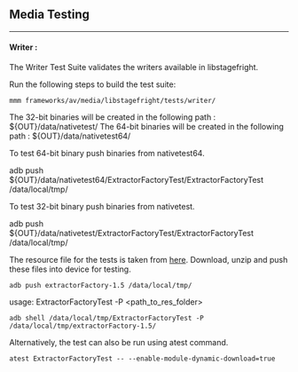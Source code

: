 ## Media Testing ##
---
#### Writer :
The Writer Test Suite validates the writers available in libstagefright.

Run the following steps to build the test suite:
```
mmm frameworks/av/media/libstagefright/tests/writer/
```

The 32-bit binaries will be created in the following path : ${OUT}/data/nativetest/
The 64-bit binaries will be created in the following path : ${OUT}/data/nativetest64/

To test 64-bit binary push binaries from nativetest64.

adb push ${OUT}/data/nativetest64/ExtractorFactoryTest/ExtractorFactoryTest /data/local/tmp/

To test 32-bit binary push binaries from nativetest.

adb push ${OUT}/data/nativetest/ExtractorFactoryTest/ExtractorFactoryTest /data/local/tmp/

The resource file for the tests is taken from [here](https://dl.google.com/android-unittest/media/frameworks/av/media/libstagefright/tests/extractorFactory/extractorFactory-1.5.zip).
Download, unzip and push these files into device for testing.

```
adb push extractorFactory-1.5 /data/local/tmp/
```

usage: ExtractorFactoryTest -P \<path_to_res_folder\>
```
adb shell /data/local/tmp/ExtractorFactoryTest -P /data/local/tmp/extractorFactory-1.5/
```
Alternatively, the test can also be run using atest command.

```
atest ExtractorFactoryTest -- --enable-module-dynamic-download=true
```
